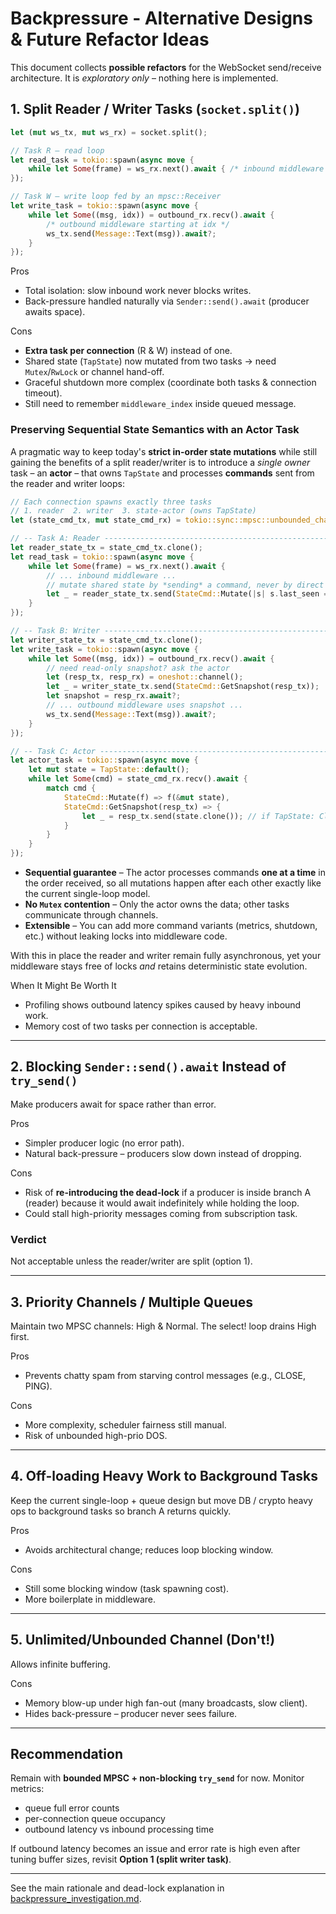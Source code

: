 # Backpressure ‑ Alternative Designs & Future Refactor Ideas

This document collects **possible refactors** for the WebSocket send/receive architecture.  It is *exploratory only* – nothing here is implemented.

## 1. Split Reader / Writer Tasks (`socket.split()`)

````rust
let (mut ws_tx, mut ws_rx) = socket.split();

// Task R – read loop
let read_task = tokio::spawn(async move {
    while let Some(frame) = ws_rx.next().await { /* inbound middleware */ }
});

// Task W – write loop fed by an mpsc::Receiver
let write_task = tokio::spawn(async move {
    while let Some((msg, idx)) = outbound_rx.recv().await {
        /* outbound middleware starting at idx */
        ws_tx.send(Message::Text(msg)).await?;
    }
});
````

Pros
- Total isolation: slow inbound work never blocks writes.
- Back-pressure handled naturally via `Sender::send().await` (producer awaits space).

Cons
- **Extra task per connection** (R & W) instead of one.
- Shared state (`TapState`) now mutated from two tasks → need `Mutex`/`RwLock` or channel hand-off.
- Graceful shutdown more complex (coordinate both tasks & connection timeout).
- Still need to remember `middleware_index` inside queued message.

### Preserving Sequential State Semantics with an Actor Task

A pragmatic way to keep today's **strict in-order state mutations** while still gaining the
benefits of a split reader/writer is to introduce a *single owner* task – an **actor** – that owns
`TapState` and processes **commands** sent from the reader and writer loops:

````rust
// Each connection spawns exactly three tasks
// 1. reader  2. writer  3. state-actor (owns TapState)
let (state_cmd_tx, mut state_cmd_rx) = tokio::sync::mpsc::unbounded_channel::<StateCmd>();

// -- Task A: Reader ----------------------------------------------------------
let reader_state_tx = state_cmd_tx.clone();
let read_task = tokio::spawn(async move {
    while let Some(frame) = ws_rx.next().await {
        // ... inbound middleware ...
        // mutate shared state by *sending* a command, never by direct access
        let _ = reader_state_tx.send(StateCmd::Mutate(|s| s.last_seen = Instant::now()));
    }
});

// -- Task B: Writer ----------------------------------------------------------
let writer_state_tx = state_cmd_tx.clone();
let write_task = tokio::spawn(async move {
    while let Some((msg, idx)) = outbound_rx.recv().await {
        // need read-only snapshot? ask the actor
        let (resp_tx, resp_rx) = oneshot::channel();
        let _ = writer_state_tx.send(StateCmd::GetSnapshot(resp_tx));
        let snapshot = resp_rx.await?;
        // ... outbound middleware uses snapshot ...
        ws_tx.send(Message::Text(msg)).await?;
    }
});

// -- Task C: Actor -----------------------------------------------------------
let actor_task = tokio::spawn(async move {
    let mut state = TapState::default();
    while let Some(cmd) = state_cmd_rx.recv().await {
        match cmd {
            StateCmd::Mutate(f) => f(&mut state),
            StateCmd::GetSnapshot(resp_tx) => {
                let _ = resp_tx.send(state.clone()); // if TapState: Clone
            }
        }
    }
});
````

*   **Sequential guarantee** – The actor processes commands **one at a time** in the order
    received, so all mutations happen after each other exactly like the current single-loop model.
*   **No `Mutex` contention** – Only the actor owns the data; other tasks communicate through
    channels.
*   **Extensible** – You can add more command variants (metrics, shutdown, etc.) without leaking
    locks into middleware code.

With this in place the reader and writer remain fully asynchronous, yet your middleware stays
free of locks *and* retains deterministic state evolution.

When It Might Be Worth It
- Profiling shows outbound latency spikes caused by heavy inbound work.
- Memory cost of two tasks per connection is acceptable.

---

## 2. Blocking `Sender::send().await` Instead of `try_send()`

Make producers await for space rather than error.

Pros
- Simpler producer logic (no error path).
- Natural back-pressure – producers slow down instead of dropping.

Cons
- Risk of **re-introducing the dead-lock** if a producer is inside branch A (reader) because it would await indefinitely while holding the loop.
- Could stall high-priority messages coming from subscription task.

### Verdict
Not acceptable unless the reader/writer are split (option 1).

---

## 3. Priority Channels / Multiple Queues

Maintain two MPSC channels: High & Normal.  The select! loop drains High first.

Pros
- Prevents chatty spam from starving control messages (e.g., CLOSE, PING).

Cons
- More complexity, scheduler fairness still manual.
- Risk of unbounded high-prio DOS.

---

## 4. Off-loading Heavy Work to Background Tasks

Keep the current single-loop + queue design but move DB / crypto heavy ops to background tasks so branch A returns quickly.

Pros
- Avoids architectural change; reduces loop blocking window.

Cons
- Still some blocking window (task spawning cost).
- More boilerplate in middleware.

---

## 5. Unlimited/Unbounded Channel (Don't!)

Allows infinite buffering.

Cons
- Memory blow-up under high fan-out (many broadcasts, slow client).
- Hides back-pressure – producer never sees failure.

---

## Recommendation

Remain with **bounded MPSC + non-blocking `try_send`** for now.  Monitor metrics:

* queue full error counts
* per-connection queue occupancy
* outbound latency vs inbound processing time

If outbound latency becomes an issue and error rate is high even after tuning buffer sizes, revisit **Option 1 (split writer task)**.

---

See the main rationale and dead-lock explanation in
[backpressure_investigation.md](mdc:backpressure_investigation.md).